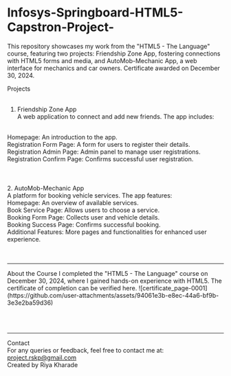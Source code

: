 # Infosys-Springboard-HTML5-Capstron-Project-
This repository showcases my work from the "HTML5 - The Language" course, featuring two projects: Friendship Zone App, fostering connections with HTML5 forms and media, and AutoMob-Mechanic App, a web interface for mechanics and car owners. Certificate awarded on December 30, 2024.

Projects<br><br>
1. Friendship Zone App<br>
A web application to connect and add new friends. The app includes:
<br>
Homepage: An introduction to the app.<br>
Registration Form Page: A form for users to register their details.<br>
Registration Admin Page: Admin panel to manage user registrations.<br>
Registration Confirm Page: Confirms successful user registration.<br>
<br><br><br>
2. AutoMob-Mechanic App<br>
A platform for booking vehicle services. The app features:
<br>
Homepage: An overview of available services.<br>
Book Service Page: Allows users to choose a service.<br>
Booking Form Page: Collects user and vehicle details.<br>
Booking Success Page: Confirms successful booking.<br>
Additional Features: More pages and functionalities for enhanced user experience.<br><br><br><hr>
About the Course
I completed the "HTML5 - The Language" course on December 30, 2024, where I gained hands-on experience with HTML5. The certificate of completion can be verified here.
![certificate_page-0001](https://github.com/user-attachments/assets/94061e3b-e8ec-44a6-bf9b-3e3e2ba59d36)

<br><br><hr>
Contact<br>
For any queries or feedback, feel free to contact me at:<br>
project.rskp@gmail.com<br>
Created by Riya Kharade<br>

